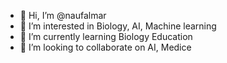 - 👋 Hi, I’m @naufalmar
- 👀 I’m interested in Biology, AI, Machine learning
- 🌱 I’m currently learning Biology Education
- 💞️ I’m looking to collaborate on AI, Medice 

<!---
naufalmar/naufalmar is a ✨ special ✨ repository because its `README.md` (this file) appears on your GitHub profile.
You can click the Preview link to take a look at your changes.
--->
